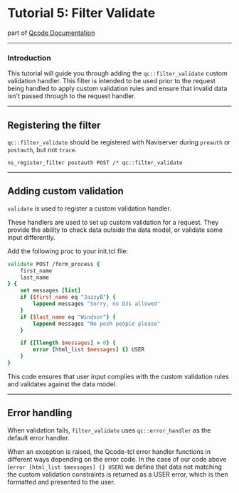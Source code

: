 Tutorial 5: Filter Validate
========
part of [Qcode Documentation](index.md)

-----

### Introduction

This tutorial will guide you through adding the `qc::filter_validate` custom validation handler. This filter is intended to be used prior to the request being handled to apply custom validation rules and ensure that invalid data isn't passed through to the request handler.

-----
## Registering the filter

`qc::filter_validate` should be registered with Naviserver during `preauth` or `postauth`, but not `trace`.

```
ns_register_filter postauth POST /* qc::filter_validate
```

-----
## Adding custom validation

`validate` is used to register a custom validation handler.

These handlers are used to set up custom validation for a request. They provide the ability to check data outside the data model, or validate some input differently.

Add the following proc to your init.tcl file:

```tcl
validate POST /form_process {
    first_name
    last_name
} {
    set messages [list]
    if {$first_name eq "JazzyB"} {
        lappend messages "Sorry, no DJs allowed"
    }
    if {$last_name eq "Windsor"} {
        lappend messages "No posh people please"
    }

    if {[llength $messages] > 0} {
        error [html_list $messages] {} USER
    }
}
```

This code ensures that user input complies with the custom validation rules and validates against the data model.

-----
## Error handling

When validation fails, `filter_validate` uses `qc::error_handler` as the default error handler. 

When an exception is raised, the Qcode-tcl error handler functions in different ways depending on the error code.  In the case of our code above (`error [html_list $messages] {} USER`) we define that data not matching the custom validation constraints is returned as a USER error, which is then formatted and presented to the user.
